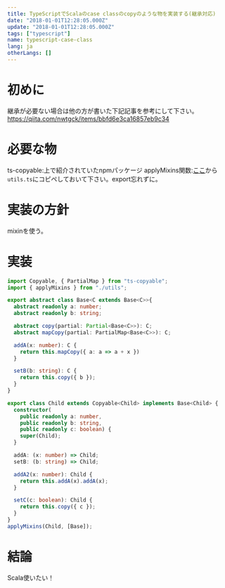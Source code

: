 ```yaml
---
title: TypeScriptでScalaのcase classのcopyのような物を実装する(継承対応)
date: "2018-01-01T12:28:05.000Z"
update: "2018-01-01T12:28:05.000Z"
tags: ["typescript"]
name: typescript-case-class
lang: ja
otherLangs: []
---
```

# 初めに
継承が必要ない場合は他の方が書いた下記記事を参考にして下さい。
https://qiita.com/nwtgck/items/bbfd6e3ca16857eb9c34

# 必要な物
ts-copyable:上で紹介されていたnpmパッケージ
applyMixins関数:[ここ](https://www.typescriptlang.org/docs/handbook/mixins.html)から`utils.ts`にコピペしておいて下さい。export忘れずに。

# 実装の方針
mixinを使う。

# 実装
```ts
import Copyable, { PartialMap } from "ts-copyable";
import { applyMixins } from "./utils";

export abstract class Base<C extends Base<C>>{
  abstract readonly a: number;
  abstract readonly b: string;

  abstract copy(partial: Partial<Base<C>>): C;
  abstract mapCopy(partial: PartialMap<Base<C>>): C;

  addA(x: number): C {
    return this.mapCopy({ a: a => a + x })
  }

  setB(b: string): C {
    return this.copy({ b });
  }
}

export class Child extends Copyable<Child> implements Base<Child> {
  constructor(
    public readonly a: number,
    public readonly b: string,
    public readonly c: boolean) {
    super(Child);
  }

  addA: (x: number) => Child;
  setB: (b: string) => Child;

  addA2(x: number): Child {
    return this.addA(x).addA(x);
  }

  setC(c: boolean): Child {
    return this.copy({ c });
  }
}
applyMixins(Child, [Base]);
```

# 結論
Scala使いたい！
